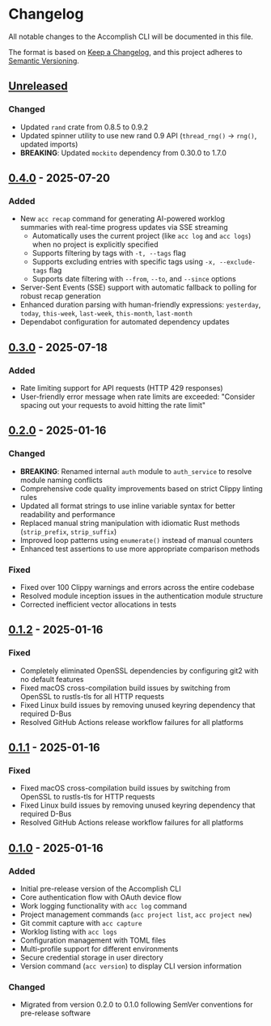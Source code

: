 # Changelog

All notable changes to the Accomplish CLI will be documented in this file.

The format is based on [Keep a Changelog](https://keepachangelog.com/en/1.0.0/),
and this project adheres to [Semantic Versioning](https://semver.org/spec/v2.0.0.html).

## [Unreleased]

### Changed
- Updated `rand` crate from 0.8.5 to 0.9.2
- Updated spinner utility to use new rand 0.9 API (`thread_rng()` → `rng()`, updated imports)
- **BREAKING**: Updated `mockito` dependency from 0.30.0 to 1.7.0

## [0.4.0] - 2025-07-20

### Added
- New `acc recap` command for generating AI-powered worklog summaries with real-time progress updates via SSE streaming
  - Automatically uses the current project (like `acc log` and `acc logs`) when no project is explicitly specified
  - Supports filtering by tags with `-t, --tags` flag
  - Supports excluding entries with specific tags using `-x, --exclude-tags` flag
  - Supports date filtering with `--from`, `--to`, and `--since` options
- Server-Sent Events (SSE) support with automatic fallback to polling for robust recap generation
- Enhanced duration parsing with human-friendly expressions: `yesterday`, `today`, `this-week`, `last-week`, `this-month`, `last-month`
- Dependabot configuration for automated dependency updates

## [0.3.0] - 2025-07-18

### Added
- Rate limiting support for API requests (HTTP 429 responses)
- User-friendly error message when rate limits are exceeded: "Consider spacing out your requests to avoid hitting the rate limit"

## [0.2.0] - 2025-01-16

### Changed
- **BREAKING**: Renamed internal `auth` module to `auth_service` to resolve module naming conflicts
- Comprehensive code quality improvements based on strict Clippy linting rules
- Updated all format strings to use inline variable syntax for better readability and performance
- Replaced manual string manipulation with idiomatic Rust methods (`strip_prefix`, `strip_suffix`)
- Improved loop patterns using `enumerate()` instead of manual counters
- Enhanced test assertions to use more appropriate comparison methods

### Fixed
- Fixed over 100 Clippy warnings and errors across the entire codebase
- Resolved module inception issues in the authentication module structure
- Corrected inefficient vector allocations in tests

## [0.1.2] - 2025-01-16

### Fixed
- Completely eliminated OpenSSL dependencies by configuring git2 with no default features
- Fixed macOS cross-compilation build issues by switching from OpenSSL to rustls-tls for all HTTP requests
- Fixed Linux build issues by removing unused keyring dependency that required D-Bus
- Resolved GitHub Actions release workflow failures for all platforms

## [0.1.1] - 2025-01-16

### Fixed
- Fixed macOS cross-compilation build issues by switching from OpenSSL to rustls-tls for HTTP requests
- Fixed Linux build issues by removing unused keyring dependency that required D-Bus
- Resolved GitHub Actions release workflow failures for all platforms

## [0.1.0] - 2025-01-16

### Added
- Initial pre-release version of the Accomplish CLI
- Core authentication flow with OAuth device flow
- Work logging functionality with `acc log` command
- Project management commands (`acc project list`, `acc project new`)
- Git commit capture with `acc capture`
- Worklog listing with `acc logs`
- Configuration management with TOML files
- Multi-profile support for different environments
- Secure credential storage in user directory
- Version command (`acc version`) to display CLI version information

### Changed
- Migrated from version 0.2.0 to 0.1.0 following SemVer conventions for pre-release software

[Unreleased]: https://github.com/typhoonworks/accomplish-cli/compare/v0.4.0...HEAD
[0.4.0]: https://github.com/typhoonworks/accomplish-cli/compare/v0.3.0...v0.4.0
[0.3.0]: https://github.com/typhoonworks/accomplish-cli/compare/v0.2.0...v0.3.0
[0.2.0]: https://github.com/typhoonworks/accomplish-cli/compare/v0.1.2...v0.2.0
[0.1.2]: https://github.com/typhoonworks/accomplish/compare/cli-v0.1.1...cli-v0.1.2
[0.1.1]: https://github.com/typhoonworks/accomplish/compare/cli-v0.1.0...cli-v0.1.1
[0.1.0]: https://github.com/typhoonworks/accomplish/releases/tag/cli-v0.1.0
